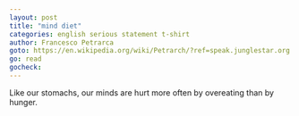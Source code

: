 ```yaml
---
layout: post
title: "mind diet"
categories: english serious statement t-shirt
author: Francesco Petrarca
goto: https://en.wikipedia.org/wiki/Petrarch/?ref=speak.junglestar.org
go: read
gocheck:
---
```

Like our stomachs, our minds are hurt more often by overeating than by hunger.
